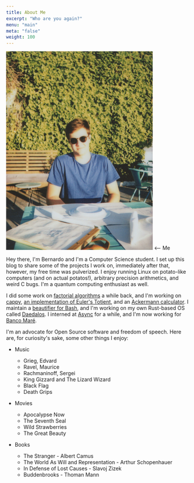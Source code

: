 ```yaml
---
title: About Me
excerpt: "Who are you again?"
menu: "main"
meta: "false"
weight: 100
---
```



<img src="/images/me.jpg" alt="Drawing" style="width: 400px;"/>
⟵ Me

Hey there, I'm Bernardo and I'm a Computer Science student. I set up this blog to share
some of the projects I work on, immediately after that, however, my free time was
pulverized. I enjoy running Linux on potato-like computers (and on actual
potatos!), arbitrary precision arithmetics, and weird C bugs. I'm a quantum
computing enthusiast as well.

I did some work on [factorial algorithms][fact] a while back, and I'm working
on [cappy][cappy], [an implementation of Euler's Totient][euler], and an
[Ackermann calculator][ack]. I maintain a [beautifier for Bash][beautysh], and
I'm working on my own Rust-based OS called [Daedalos][daedalos]. I interned at
[Async][async] for a while, and I'm now working for [Banco Maré][mare].

I'm an advocate for Open Source software and freedom of speech. Here are, for
curiosity's sake, some other things I enjoy:

* Music
  * Grieg, Edvard
  * Ravel, Maurice
  * Rachmaninoff, Sergei
  * King Gizzard and The Lizard Wizard
  * Black Flag
  * Death Grips

* Movies
  * Apocalypse Now
  * The Seventh Seal
  * Wild Strawberries
  * The Great Beauty

* Books
  * The Stranger - Albert Camus
  * The World As Will and Representation - Arthur Schopenhauer
  * In Defense of Lost Causes - Slavoj Zizek
  * Buddenbrooks - Thoman Mann

[fact]: http://www.luschny.de/math/factorial/SwingIntro.pdf
[cappy]: https://github.com/DanielSank/cappy
[euler]: https://github.com/bemeurer/euler-function
[ack]: https://github.com/bemeurer/multi-ackermann
[beautysh]: https://github.com/bemeurer/beautysh
[daedalos]: https://github.com/bemeurer/daedalos
[async]: http://www.stoq.com.br/
[mare]: https://www.bancomare.com.br/